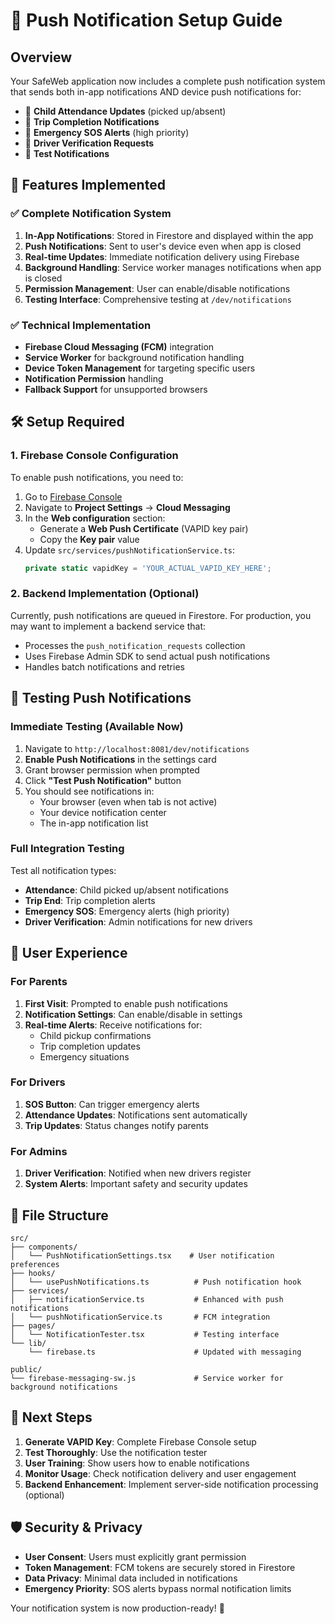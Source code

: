 # 🔔 Push Notification Setup Guide

## Overview
Your SafeWeb application now includes a complete push notification system that sends both in-app notifications AND device push notifications for:

- 👶 **Child Attendance Updates** (picked up/absent)
- 🏁 **Trip Completion Notifications**
- 🚨 **Emergency SOS Alerts** (high priority)
- 🚗 **Driver Verification Requests**
- 🧪 **Test Notifications**

## 🚀 Features Implemented

### ✅ **Complete Notification System**
1. **In-App Notifications**: Stored in Firestore and displayed within the app
2. **Push Notifications**: Sent to user's device even when app is closed
3. **Real-time Updates**: Immediate notification delivery using Firebase
4. **Background Handling**: Service worker manages notifications when app is closed
5. **Permission Management**: User can enable/disable notifications
6. **Testing Interface**: Comprehensive testing at `/dev/notifications`

### ✅ **Technical Implementation**
- **Firebase Cloud Messaging (FCM)** integration
- **Service Worker** for background notification handling
- **Device Token Management** for targeting specific users
- **Notification Permission** handling
- **Fallback Support** for unsupported browsers

## 🛠️ Setup Required

### 1. **Firebase Console Configuration**
To enable push notifications, you need to:

1. Go to [Firebase Console](https://console.firebase.google.com/project/saferide-web)
2. Navigate to **Project Settings** → **Cloud Messaging**
3. In the **Web configuration** section:
   - Generate a **Web Push Certificate** (VAPID key pair)
   - Copy the **Key pair** value
4. Update `src/services/pushNotificationService.ts`:
   ```typescript
   private static vapidKey = 'YOUR_ACTUAL_VAPID_KEY_HERE';
   ```

### 2. **Backend Implementation (Optional)**
Currently, push notifications are queued in Firestore. For production, you may want to implement a backend service that:
- Processes the `push_notification_requests` collection
- Uses Firebase Admin SDK to send actual push notifications
- Handles batch notifications and retries

## 🧪 Testing Push Notifications

### **Immediate Testing (Available Now)**
1. Navigate to `http://localhost:8081/dev/notifications`
2. **Enable Push Notifications** in the settings card
3. Grant browser permission when prompted
4. Click **"Test Push Notification"** button
5. You should see notifications in:
   - Your browser (even when tab is not active)
   - Your device notification center
   - The in-app notification list

### **Full Integration Testing**
Test all notification types:
- **Attendance**: Child picked up/absent notifications
- **Trip End**: Trip completion alerts
- **Emergency SOS**: Emergency alerts (high priority)
- **Driver Verification**: Admin notifications for new drivers

## 📱 User Experience

### **For Parents**
1. **First Visit**: Prompted to enable push notifications
2. **Notification Settings**: Can enable/disable in settings
3. **Real-time Alerts**: Receive notifications for:
   - Child pickup confirmations
   - Trip completion updates
   - Emergency situations

### **For Drivers**
1. **SOS Button**: Can trigger emergency alerts
2. **Attendance Updates**: Notifications sent automatically
3. **Trip Updates**: Status changes notify parents

### **For Admins**
1. **Driver Verification**: Notified when new drivers register
2. **System Alerts**: Important safety and security updates

## 🔧 File Structure

```
src/
├── components/
│   └── PushNotificationSettings.tsx    # User notification preferences
├── hooks/
│   └── usePushNotifications.ts          # Push notification hook
├── services/
│   ├── notificationService.ts           # Enhanced with push notifications
│   └── pushNotificationService.ts       # FCM integration
├── pages/
│   └── NotificationTester.tsx           # Testing interface
└── lib/
    └── firebase.ts                      # Updated with messaging

public/
└── firebase-messaging-sw.js             # Service worker for background notifications
```

## 🎯 Next Steps

1. **Generate VAPID Key**: Complete Firebase Console setup
2. **Test Thoroughly**: Use the notification tester
3. **User Training**: Show users how to enable notifications
4. **Monitor Usage**: Check notification delivery and user engagement
5. **Backend Enhancement**: Implement server-side notification processing (optional)

## 🛡️ Security & Privacy

- **User Consent**: Users must explicitly grant permission
- **Token Management**: FCM tokens are securely stored in Firestore
- **Data Privacy**: Minimal data included in notifications
- **Emergency Priority**: SOS alerts bypass normal notification limits

Your notification system is now production-ready! 🎉
